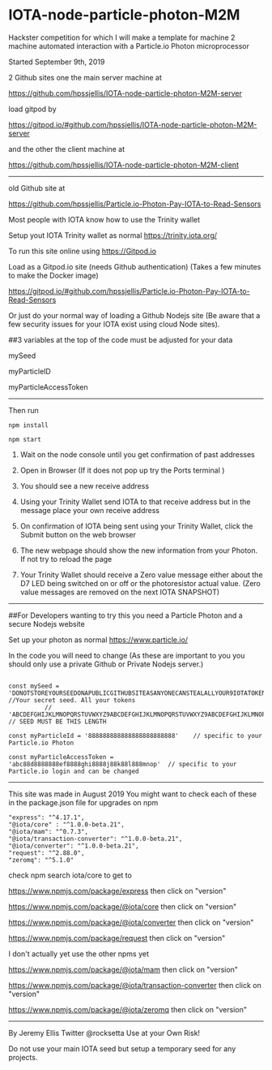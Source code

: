 # IOTA-node-particle-photon-M2M
Hackster competition for which I will make a template for machine 2 machine automated interaction with a Particle.io Photon microprocessor



Started September 9th, 2019

2 Github sites one the main server machine at

https://github.com/hpssjellis/IOTA-node-particle-photon-M2M-server

load gitpod by 

https://gitpod.io/#github.com/hpssjellis/IOTA-node-particle-photon-M2M-server


and the other the client machine at 

https://github.com/hpssjellis/IOTA-node-particle-photon-M2M-client



------------------------------------- 

old Github site at 

https://github.com/hpssjellis/Particle.io-Photon-Pay-IOTA-to-Read-Sensors


Most people with IOTA know how to use the Trinity wallet

Setup yout IOTA Trinity wallet as normal https://trinity.iota.org/


To run this site online using https://Gitpod.io

Load as a Gitpod.io site (needs Github authentication)  (Takes a few minutes to make the Docker image)

https://gitpod.io/#github.com/hpssjellis/Particle.io-Photon-Pay-IOTA-to-Read-Sensors


Or just do your normal way of loading a Github Nodejs site (Be aware that a few security issues for your IOTA exist using cloud Node sites). 



##3 variables at the top of the code must be adjusted for your data

mySeed

myParticleID

myParticleAccessToken





-----------------------------------------------------------------

Then run

```npm install```

```npm start```

1. Wait on the node console until you get confirmation of past addresses

1. Open in Browser  (If it does not pop up try the Ports terminal )


1. You should see a new receive address

1. Using your Trinity Wallet send IOTA to that receive address but in the message place your own receive address

1. On confirmation of IOTA being sent using your Trinity Wallet, click the Submit button on the web browser

1. The new webpage should show the new information from your Photon. If not try to reload the page

1. Your Trinity Wallet should receive a Zero value message either about the D7 LED being switched on or off or the photoresistor actual value. (Zero value messages are removed on the next IOTA SNAPSHOT)

-------------------------------------------------------

##For Developers wanting to try this you need a Particle Photon and a secure Nodejs website

Set up your photon as normal https://www.particle.io/

In the code you will need to change 
(As these are important to you you should only use a private Github or Private Nodejs server.)

```

const mySeed = 'DONOTSTOREYOURSEEDONAPUBLICGITHUBSITEASANYONECANSTEALALLYOUR9IOTATOKENSKEEPITSAFE'   //Your secret seed. All your tokens
          //   'ABCDEFGHIJKLMNOPQRSTUVWXYZ9ABCDEFGHIJKLMNOPQRSTUVWXYZ9ABCDEFGHIJKLMNOPQRSTUVWXYZ9' // SEED MUST BE THIS LENGTH

const myParticleId = '888888888888888888888888'    // specific to your Particle.io Photon

const myParticleAccessToken = 'abc88d8888888ef8888ghi8888j88k88l888mnop'  // specific to your Particle.io login and can be changed

```


-------------------------------------------------------------------------------------------------------------------

This site was made in August 2019 You might want to check each of these in the package.json file for upgrades on npm 

    "express": "^4.17.1",
    "@iota/core" : "^1.0.0-beta.21",
    "@iota/mam": "^0.7.3",
    "@iota/transaction-converter": "^1.0.0-beta.21",
    "@iota/converter": "^1.0.0-beta.21",
    "request": "^2.88.0",
    "zeromq": "^5.1.0"
    
    

check npm search iota/core to get to 

https://www.npmjs.com/package/express    then click on "version"

https://www.npmjs.com/package/@iota/core    then click on "version"

https://www.npmjs.com/package/@iota/converter    then click on "version"

https://www.npmjs.com/package/request   then click on "version"


I don't actually yet use the other npms yet

https://www.npmjs.com/package/@iota/mam    then click on "version"

https://www.npmjs.com/package/@iota/transaction-converter    then click on "version"

https://www.npmjs.com/package/@iota/zeromq    then click on "version"


---------------------------------------------------------------------------------------------

By Jeremy Ellis
Twitter @rocksetta
Use at your Own Risk!

Do not use your main IOTA seed but setup a temporary seed for any projects.

